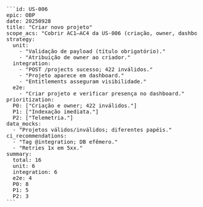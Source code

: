 <pre>```id: US-006
epic: OBP
date: 20250928
title: "Criar novo projeto"
scope_acs: "Cobrir AC1–AC4 da US-006 (criação, owner, dashboard, validação 422)."
strategy:
  unit:
    - "Validação de payload (título obrigatório)."
    - "Atribuição de owner ao criador."
  integration:
    - "POST /projects sucesso; 422 inválidos."
    - "Projeto aparece em dashboard."
    - "Entitlements asseguram visibilidade."
  e2e:
    - "Criar projeto e verificar presença no dashboard."
prioritization:
  P0: ["Criação e owner; 422 inválidos."]
  P1: ["Indexação imediata."]
  P2: ["Telemetria."]
data_mocks:
  - "Projetos válidos/inválidos; diferentes papéis."
ci_recommendations:
  - "Tag @integration; DB efêmero."
  - "Retries 1x em 5xx."
summary:
  total: 16
  unit: 6
  integration: 6
  e2e: 4
  P0: 8
  P1: 5
  P2: 3
```</pre>
